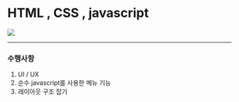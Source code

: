 # HTML , CSS , javascript

<img src='https://user-images.githubusercontent.com/50935771/107849484-cd84eb00-6e3e-11eb-8640-642560002336.PNG' >

---

### 수행사항 

1. UI / UX 
1. 순수 javascript를 사용한 메뉴 기능
1. 레이아웃 구조 잡기


